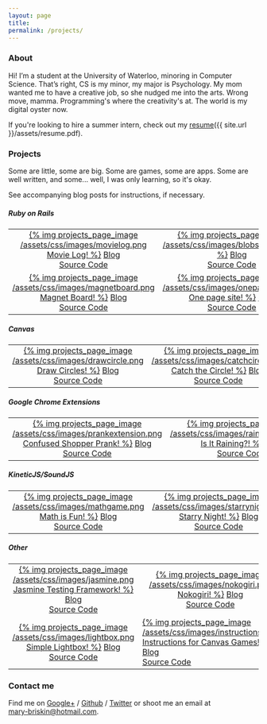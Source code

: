 ```yaml
---
layout: page
title:
permalink: /projects/
---
```


### About

Hi! I’m a student at the University of Waterloo, minoring in Computer Science. That’s right, CS is my minor, my major is Psychology. My mom wanted me to have a creative job, so she nudged me into the arts. Wrong move, mamma. Programming's where the creativity's at. The world is my digital oyster now. 

If you're looking to hire a summer intern, check out my [resume]({{ site.url }}/assets/resume.pdf).


### Projects 

Some are little, some are big. Some are games, some are apps. Some are well written, and some... well, I was only learning, so it's okay. 

See accompanying blog posts for instructions, if necessary. 

##### Ruby on Rails 

<!-- ![My helpful screenshot]({{ site.url }}/assets/css/images/testimage.png) -->
<!-- Movie Log -->
<!-- <a href="http://loggit.marytal.com/welcome">{% img projects_page_image /assets/css/images/movielog.png Movie Log! %}</a>
[Blog Post](/2014/11/movie-log.html) <br>
[Source Code](http://someurl) -->

<table border="0" style="width:100%">
  <tr>
  </tr>
  <tr>
    <td align="center" style="none">
      <a href="http://loggit.marytal.com/welcome">{% img projects_page_image /assets/css/images/movielog.png Movie Log! %}</a>
      <a href="/2014/11/movie-log.html">Blog</a> <br>
      <a href="https://github.com/marytal/movie_log">Source Code</a>
    </td>
    <td align="center">
      <a href="http://blobs.marytal.com/blobs/new">{% img projects_page_image /assets/css/images/blobs.png Blobs! %}</a>
      <a href="/2014/11/blobs-and-buttons.html">Blog</a> <br>
      <a href="https://github.com/marytal/blobs">Source Code</a>
    </td>
    <td align="center">
      <a href="http://useless-buttons.marytal.com/">{% img projects_page_image /assets/css/images/uselessbuttons.png Useless Buttons! %}</a>
      <a href="/2014/11/blobs-and-buttons.html">Blog</a> <br>
      <a href="https://github.com/marytal/useless_buttons">Source Code</a>
    </td>
  </tr>
  <tr></tr>
  <tr>
    <td align="center">
      <a href="http://magnetboard.marytal.com/">{% img projects_page_image /assets/css/images/magnetboard.png Magnet Board! %}</a> 
      <a href="/2014/12/magnet-board.html">Blog</a> <br>
      <a href="https://github.com/marytal/magnet_board">Source Code</a>
    </td>
    <td align="center">
      <a href="http://oskar.marytal.com/">{% img projects_page_image /assets/css/images/onepagesite.png One page site! %}</a> 
      <a href="/2014/11/gallery.html">Blog</a> <br>
      <a href="https://github.com/marytal/one-page-site">Source Code</a>
    </td>
  </tr>
  <tr>
  </tr>
</table>


##### Canvas

<table border="0" style="width:100%">
  <tr>
  </tr>
  <tr>
    <td align="center" style="none">
      <a href="/draw_circles/circle.html">{% img projects_page_image /assets/css/images/drawcircle.png Draw Circles! %}</a>
      <a href="/2014/11/fun-with-canvas.html">Blog</a> <br>
      <a href="https://github.com/marytal/marytal.github.io/tree/master/draw_circles">Source Code</a>
    </td>
    <td align="center">
      <a href="/catch_circle/repell.html">{% img projects_page_image /assets/css/images/catchcircle.png Catch the Circle! %}</a>
      <a href="/2014/11/fun-with-canvas.html">Blog</a> <br>
      <a href="https://github.com/marytal/marytal.github.io/tree/master/catch_circle">Source Code</a>
    </td>
    <td align="center">
      <a href="/circle_soccer/many_circles.html">{% img projects_page_image /assets/css/images/sweep.png Sweep! %}</a>
      <a href="/2014/11/sweep.html">Blog</a> <br>
      <a href="https://github.com/marytal/marytal.github.io/tree/master/circle_soccer">Source Code</a>
    </td>
  </tr>
  <tr>
  </tr>
</table>

##### Google Chrome Extensions

<table border="0" style="width:100%">
  <tr>
  </tr>
  <tr>
    <td align="center" style="none">
      <a href="https://chrome.google.com/webstore/detail/confused-shopper-prank/mhamipanbofhcddlbjfkgkgigkekhjon">{% img projects_page_image /assets/css/images/prankextension.png Confused Shopper Prank! %}</a>
      <a href="/2014/12/chrome-extension-prank.html">Blog</a> <br>
      <a href="https://github.com/marytal/marytal.github.io/tree/master/prank%20extension">Source Code</a>
    </td>
    <td align="center">
      <a href="https://chrome.google.com/webstore/detail/is-it-raining/nfbemkbodblloganccnncedoenadnjgo">{% img projects_page_image /assets/css/images/rainextension.png Is It Raining?! %}</a>
      <a href="/2014/12/is-it-raining-chrome-extension.html">Blog</a> <br>
      <a href="https://github.com/marytal/marytal.github.io/tree/master/rain%20extension">Source Code</a>
    </td>
    <td align="center">
      {% img projects_page_image /assets/css/images/placeholder.png Is It Raining?! %}
    </td>
  </tr>
  <tr>
  </tr>
</table>

##### KineticJS/SoundJS

<table border="0" style="width:100%">
  <tr>
  </tr>
  <tr>
    <td align="center" style="none">
      <a href="/kineticjs/kineticjs.html">{% img projects_page_image /assets/css/images/mathgame.png Math is Fun! %}</a>
      <a href="/2014/11/kinetic-js.html">Blog</a> <br>
      <a href="https://github.com/marytal/marytal.github.io/tree/master/kineticjs">Source Code</a>
    </td>
    <td align="center">
      <a href="/starrynight/starrynight.html">{% img projects_page_image /assets/css/images/starrynight.png Starry Night! %}</a>
      <a href="/2014/11/starry-night.html">Blog</a> <br>
      <a href="https://github.com/marytal/marytal.github.io/tree/master/starrynight">Source Code</a>
    </td>
    <td align="center">
      <a href="/rings/ring.html">{% img projects_page_image /assets/css/images/ringgame.png Escape the Rings! %}</a>
      <a href="/2014/12/ring-game.html">Blog</a> <br>
      <a href="https://github.com/marytal/marytal.github.io/tree/master/rings">Source Code</a>
    </td>
  </tr>
  <tr>
  </tr>
</table>

##### Other

<table border="0" style="width:100%">
  <tr>
  </tr>
  <tr>
    <td align="center" style="none">
      <a href="http://github.marytal.com/jasmine-standalone-2.1.0/SpecRunner.html">{% img projects_page_image /assets/css/images/jasmine.png Jasmine Testing Framework! %}</a>
      <a href="/2014/12/jasmine-testing-framework.html">Blog</a> <br>
      <a href="https://github.com/marytal/marytal.github.io/tree/master/jasmine-standalone-2.1.0">Source Code</a>
    </td>
    <td align="center">
      <a href="https://github.com/marytal/marytal.github.io/blob/master/nokogiri.rb">{% img projects_page_image /assets/css/images/nokogiri.png Nokogiri! %}</a>
      <a href="/2014/11/nokogiri.html">Blog</a> <br>
      <a href="https://github.com/marytal/marytal.github.io/blob/master/nokogiri.rb">Source Code</a>
    </td>
    <td align="center">
      <a href="/2014/12/keeping-heroku-apps-awake.html">{% img projects_page_image /assets/css/images/heroku.png Heroku Scheduler! %}</a>
      <a href="/2014/12/keeping-heroku-apps-awake.html">Blog</a> <br>
    </td>
  </tr>
  <tr></tr>
  <tr>
    <td align="center" style="none">
      <a href="/simple_lightbox/lightbox.html">{% img projects_page_image /assets/css/images/lightbox.png Simple Lightbox! %}</a>
      <a href="/2014/11/simple-lightbox.html">Blog</a> <br>
      <a href="https://github.com/marytal/marytal.github.io/tree/master/simple_lightbox">Source Code</a>
    </td>
    <td>
      <a href="/instructions/instructions.html">{% img projects_page_image /assets/css/images/instructions.png Instructions for Canvas Games! %}</a>
      <a href="#">Blog</a> <br>
      <a href="https://github.com/marytal/marytal.github.io/tree/master/instructions">Source Code</a>
    </td>
  </tr>
  <tr></tr>
</table>



### Contact me

Find me on [Google+][google] / [Github][github] / [Twitter][Twitter] or shoot me an email at <br>
mary-briskin@hotmail.com.



[github]: https://github.com/Marytal
[google]: https://plus.google.com/+MaryBriskin
[twitter]: https://twitter.com/marrytall
[resume]: /resume
